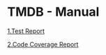TMDB - Manual
=============

[1.Test Report](TestReport.md)

[2.Code Coverage Report](CodeCoverage.md)
